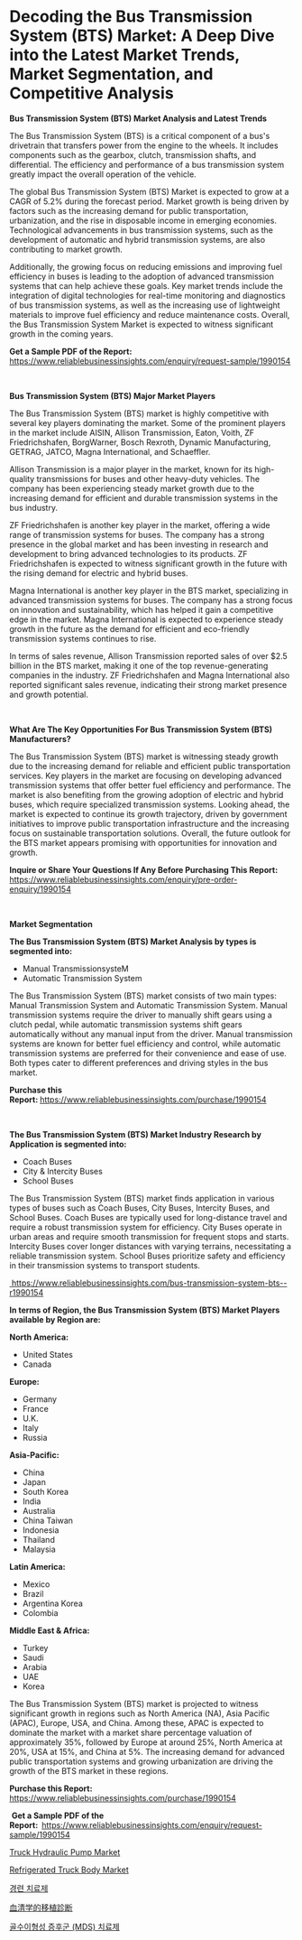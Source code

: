 <p><h1>Decoding the Bus Transmission System (BTS) Market: A Deep Dive into the Latest Market Trends, Market Segmentation, and Competitive Analysis</h1></p><p><strong>Bus Transmission System (BTS) Market Analysis and Latest Trends</strong></p>
<p><p>The Bus Transmission System (BTS) is a critical component of a bus's drivetrain that transfers power from the engine to the wheels. It includes components such as the gearbox, clutch, transmission shafts, and differential. The efficiency and performance of a bus transmission system greatly impact the overall operation of the vehicle.</p><p>The global Bus Transmission System (BTS) Market is expected to grow at a CAGR of 5.2% during the forecast period. Market growth is being driven by factors such as the increasing demand for public transportation, urbanization, and the rise in disposable income in emerging economies. Technological advancements in bus transmission systems, such as the development of automatic and hybrid transmission systems, are also contributing to market growth.</p><p>Additionally, the growing focus on reducing emissions and improving fuel efficiency in buses is leading to the adoption of advanced transmission systems that can help achieve these goals. Key market trends include the integration of digital technologies for real-time monitoring and diagnostics of bus transmission systems, as well as the increasing use of lightweight materials to improve fuel efficiency and reduce maintenance costs. Overall, the Bus Transmission System Market is expected to witness significant growth in the coming years.</p></p>
<p><strong>Get a Sample PDF of the Report:&nbsp;</strong> <a href="https://www.reliablebusinessinsights.com/enquiry/request-sample/1990154">https://www.reliablebusinessinsights.com/enquiry/request-sample/1990154</a></p>
<p>&nbsp;</p>
<p><strong>Bus Transmission System (BTS) Major Market Players</strong></p>
<p><p>The Bus Transmission System (BTS) market is highly competitive with several key players dominating the market. Some of the prominent players in the market include AISIN, Allison Transmission, Eaton, Voith, ZF Friedrichshafen, BorgWarner, Bosch Rexroth, Dynamic Manufacturing, GETRAG, JATCO, Magna International, and Schaeffler.</p><p>Allison Transmission is a major player in the market, known for its high-quality transmissions for buses and other heavy-duty vehicles. The company has been experiencing steady market growth due to the increasing demand for efficient and durable transmission systems in the bus industry.</p><p>ZF Friedrichshafen is another key player in the market, offering a wide range of transmission systems for buses. The company has a strong presence in the global market and has been investing in research and development to bring advanced technologies to its products. ZF Friedrichshafen is expected to witness significant growth in the future with the rising demand for electric and hybrid buses.</p><p>Magna International is another key player in the BTS market, specializing in advanced transmission systems for buses. The company has a strong focus on innovation and sustainability, which has helped it gain a competitive edge in the market. Magna International is expected to experience steady growth in the future as the demand for efficient and eco-friendly transmission systems continues to rise.</p><p>In terms of sales revenue, Allison Transmission reported sales of over $2.5 billion in the BTS market, making it one of the top revenue-generating companies in the industry. ZF Friedrichshafen and Magna International also reported significant sales revenue, indicating their strong market presence and growth potential.</p></p>
<p>&nbsp;</p>
<p><strong>What Are The Key Opportunities For Bus Transmission System (BTS) Manufacturers?</strong></p>
<p><p>The Bus Transmission System (BTS) market is witnessing steady growth due to the increasing demand for reliable and efficient public transportation services. Key players in the market are focusing on developing advanced transmission systems that offer better fuel efficiency and performance. The market is also benefiting from the growing adoption of electric and hybrid buses, which require specialized transmission systems. Looking ahead, the market is expected to continue its growth trajectory, driven by government initiatives to improve public transportation infrastructure and the increasing focus on sustainable transportation solutions. Overall, the future outlook for the BTS market appears promising with opportunities for innovation and growth.</p></p>
<p><strong>Inquire or Share Your Questions If Any Before Purchasing This Report:</strong> <a href="https://www.reliablebusinessinsights.com/enquiry/pre-order-enquiry/1990154">https://www.reliablebusinessinsights.com/enquiry/pre-order-enquiry/1990154</a></p>
<p>&nbsp;</p>
<p><strong>Market Segmentation</strong></p>
<p><strong>The Bus Transmission System (BTS) Market Analysis by types is segmented into:</strong></p>
<p><ul><li>Manual TransmissionsysteM</li><li>Automatic Transmission System</li></ul></p>
<p><p>The Bus Transmission System (BTS) market consists of two main types: Manual Transmission System and Automatic Transmission System. Manual transmission systems require the driver to manually shift gears using a clutch pedal, while automatic transmission systems shift gears automatically without any manual input from the driver. Manual transmission systems are known for better fuel efficiency and control, while automatic transmission systems are preferred for their convenience and ease of use. Both types cater to different preferences and driving styles in the bus market.</p></p>
<p><strong>Purchase this Report:&nbsp;</strong><a href="https://www.reliablebusinessinsights.com/purchase/1990154">https://www.reliablebusinessinsights.com/purchase/1990154</a></p>
<p>&nbsp;</p>
<p><strong>The Bus Transmission System (BTS) Market Industry Research by Application is segmented into:</strong></p>
<p><ul><li>Coach Buses</li><li>City & Intercity Buses</li><li>School Buses</li></ul></p>
<p><p>The Bus Transmission System (BTS) market finds application in various types of buses such as Coach Buses, City Buses, Intercity Buses, and School Buses. Coach Buses are typically used for long-distance travel and require a robust transmission system for efficiency. City Buses operate in urban areas and require smooth transmission for frequent stops and starts. Intercity Buses cover longer distances with varying terrains, necessitating a reliable transmission system. School Buses prioritize safety and efficiency in their transmission systems to transport students.</p></p>
<p><a href="https://www.reliablebusinessinsights.com/bus-transmission-system-bts--r1990154">&nbsp;https://www.reliablebusinessinsights.com/bus-transmission-system-bts--r1990154</a></p>
<p><strong>In terms of Region, the Bus Transmission System (BTS) Market Players available by Region are:</strong></p>
<p>
    <p> <strong> North America: </strong>
        <ul>
            <li>United States</li>
            <li>Canada</li>
        </ul>
        </p> 
    <p> <strong> Europe: </strong>
        <ul>
            <li>Germany</li>
            <li>France</li>
            <li>U.K.</li>
            <li>Italy</li>
            <li>Russia</li>
        </ul>
        </p> 
    <p> <strong> Asia-Pacific: </strong>
        <ul>
            <li>China</li>
            <li>Japan</li>
            <li>South Korea</li>
            <li>India</li>
            <li>Australia</li>
            <li>China Taiwan</li>
            <li>Indonesia</li>
            <li>Thailand</li>
            <li>Malaysia</li>
        </ul>
        </p> 
    <p> <strong> Latin America: </strong>
        <ul>
            <li>Mexico</li>
            <li>Brazil</li>
            <li>Argentina Korea</li>
            <li>Colombia</li>
        </ul>
        </p> 
    <p> <strong> Middle East & Africa: </strong>
        <ul>
            <li>Turkey</li>
            <li>Saudi</li>
            <li>Arabia</li>
            <li>UAE</li>
            <li>Korea</li>
        </ul>
    </p>
    </p>
<p><p>The Bus Transmission System (BTS) market is projected to witness significant growth in regions such as North America (NA), Asia Pacific (APAC), Europe, USA, and China. Among these, APAC is expected to dominate the market with a market share percentage valuation of approximately 35%, followed by Europe at around 25%, North America at 20%, USA at 15%, and China at 5%. The increasing demand for advanced public transportation systems and growing urbanization are driving the growth of the BTS market in these regions.</p></p>
<p><strong>Purchase this Report: </strong><a href="https://www.reliablebusinessinsights.com/purchase/1990154">https://www.reliablebusinessinsights.com/purchase/1990154</a></p>
<p>&nbsp;<strong>Get a Sample PDF of the Report:&nbsp;&nbsp;</strong><a href="https://www.reliablebusinessinsights.com/enquiry/request-sample/1990154">https://www.reliablebusinessinsights.com/enquiry/request-sample/1990154</a></p>
<p><strong></strong></p>
<p><p><a href="https://github.com/SheilaBruen2023/Market-Research-Report-List-1/blob/main/truck-hydraulic-pump-market.md">Truck Hydraulic Pump Market</a></p><p><a href="https://github.com/marthawweekle/Market-Research-Report-List-1/blob/main/refrigerated-truck-body-market.md">Refrigerated Truck Body Market</a></p><p><a href="https://github.com/bbbexter1/Market-Research-Report-List-1/blob/main/9416394115506.md">경련 치료제</a></p><p><a href="https://github.com/NikitaBruen/Market-Research-Report-List-1/blob/main/2951926128276.md">血清学的移植診断</a></p><p><a href="https://github.com/Jackieshlerin98056/Market-Research-Report-List-1/blob/main/9127255115505.md">골수이형성 증후군 (MDS) 치료제</a></p></p>